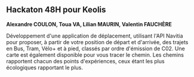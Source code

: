 ## Hackaton 48H pour Keolis

**Alexandre COULON, Toua VA, Lilian MAURIN, Valentin FAUCHÈRE**

Développement d'une application de déplacement, utilisant l'API Navitia pour proposer, à partir de votre position de départ et d'arrivée, des trajets en Bus, Tram, Vélo+ et à pied, classés par ordre d'émission de C02.
Une carte est également disponible pour vous tracer le chemin. Les chemins rapportent chacun des points d'expériences, ceux étant les plus écologiques rapportant le plus.
